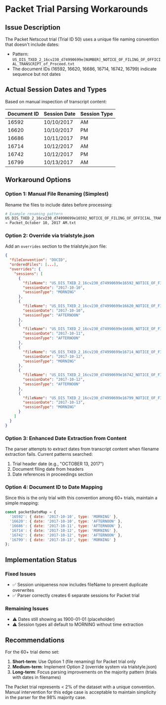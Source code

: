 # Packet Trial Parsing Workarounds

## Issue Description
The Packet Netscout trial (Trial ID 50) uses a unique file naming convention that doesn't include dates:
- Pattern: `US_DIS_TXED_2_16cv230_d74990699e[NUMBER]_NOTICE_OF_FILING_OF_OFFICIAL_TRANSCRIPT_of_Proceed.txt`
- The document IDs (16592, 16620, 16686, 16714, 16742, 16799) indicate sequence but not dates

## Actual Session Dates and Types
Based on manual inspection of transcript content:

| Document ID | Session Date | Session Type |
|------------|--------------|--------------|
| 16592      | 10/10/2017   | AM           |
| 16620      | 10/10/2017   | PM           |
| 16686      | 10/11/2017   | PM           |
| 16714      | 10/12/2017   | AM           |
| 16742      | 10/12/2017   | PM           |
| 16799      | 10/13/2017   | AM           |

## Workaround Options

### Option 1: Manual File Renaming (Simplest)
Rename the files to include dates before processing:
```bash
# Example renaming pattern
US_DIS_TXED_2_16cv230_d74990699e16592_NOTICE_OF_FILING_OF_OFFICIAL_TRANSCRIPT_of_Proceed.txt
→ Packet_October 10, 2017 AM.txt
```

### Option 2: Override via trialstyle.json
Add an `overrides` section to the trialstyle.json file:

```json
{
  "fileConvention": "DOCID",
  "orderedFiles": [...],
  "overrides": {
    "sessions": [
      {
        "fileName": "US_DIS_TXED_2_16cv230_d74990699e16592_NOTICE_OF_FILING_OF_OFFICIAL_TRANSCRIPT_of_Proceed.txt",
        "sessionDate": "2017-10-10",
        "sessionType": "MORNING"
      },
      {
        "fileName": "US_DIS_TXED_2_16cv230_d74990699e16620_NOTICE_OF_FILING_OF_OFFICIAL_TRANSCRIPT_of_Proceed.txt",
        "sessionDate": "2017-10-10",
        "sessionType": "AFTERNOON"
      },
      {
        "fileName": "US_DIS_TXED_2_16cv230_d74990699e16686_NOTICE_OF_FILING_OF_OFFICIAL_TRANSCRIPT_of_Proceed.txt",
        "sessionDate": "2017-10-11",
        "sessionType": "AFTERNOON"
      },
      {
        "fileName": "US_DIS_TXED_2_16cv230_d74990699e16714_NOTICE_OF_FILING_OF_OFFICIAL_TRANSCRIPT_of_Proceed.txt",
        "sessionDate": "2017-10-12",
        "sessionType": "MORNING"
      },
      {
        "fileName": "US_DIS_TXED_2_16cv230_d74990699e16742_NOTICE_OF_FILING_OF_OFFICIAL_TRANSCRIPT_of_Proceed.txt",
        "sessionDate": "2017-10-12",
        "sessionType": "AFTERNOON"
      },
      {
        "fileName": "US_DIS_TXED_2_16cv230_d74990699e16799_NOTICE_OF_FILING_OF_OFFICIAL_TRANSCRIPT_of_Proceed.txt",
        "sessionDate": "2017-10-13",
        "sessionType": "MORNING"
      }
    ]
  }
}
```

### Option 3: Enhanced Date Extraction from Content
The parser attempts to extract dates from transcript content when filename extraction fails.
Current patterns searched:
1. Trial header date (e.g., "OCTOBER 13, 2017")
2. Document filing date from headers
3. Date references in proceedings section

### Option 4: Document ID to Date Mapping
Since this is the only trial with this convention among 60+ trials, maintain a simple mapping:
```javascript
const packetDateMap = {
  '16592': { date: '2017-10-10', type: 'MORNING' },
  '16620': { date: '2017-10-10', type: 'AFTERNOON' },
  '16686': { date: '2017-10-11', type: 'AFTERNOON' },
  '16714': { date: '2017-10-12', type: 'MORNING' },
  '16742': { date: '2017-10-12', type: 'AFTERNOON' },
  '16799': { date: '2017-10-13', type: 'MORNING' }
};
```

## Implementation Status

### Fixed Issues
- ✅ Session uniqueness now includes fileName to prevent duplicate overwrites
- ✅ Parser correctly creates 6 separate sessions for Packet trial

### Remaining Issues
- ⚠️ Dates still showing as 1900-01-01 (placeholder)
- ⚠️ Session types all default to MORNING without time extraction

## Recommendations

For the 60+ trial demo set:
1. **Short-term**: Use Option 1 (file renaming) for Packet trial only
2. **Medium-term**: Implement Option 2 (override system via trialstyle.json)
3. **Long-term**: Focus parsing improvements on the majority pattern (trials with dates in filenames)

The Packet trial represents < 2% of the dataset with a unique convention. Manual intervention for this edge case is acceptable to maintain simplicity in the parser for the 98% majority case.